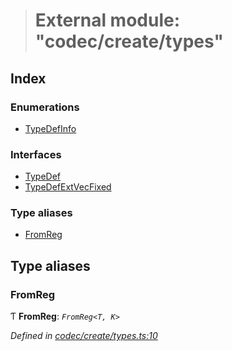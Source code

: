 > # External module: "codec/create/types"

## Index

### Enumerations

* [TypeDefInfo](../enums/_codec_create_types_.typedefinfo.md)

### Interfaces

* [TypeDef](../interfaces/_codec_create_types_.typedef.md)
* [TypeDefExtVecFixed](../interfaces/_codec_create_types_.typedefextvecfixed.md)

### Type aliases

* [FromReg](_codec_create_types_.md#fromreg)

## Type aliases

###  FromReg

Ƭ **FromReg**: *`FromReg<T, K>`*

*Defined in [codec/create/types.ts:10](https://github.com/polkadot-js/api/blob/a9746b3/packages/types/src/codec/create/types.ts#L10)*